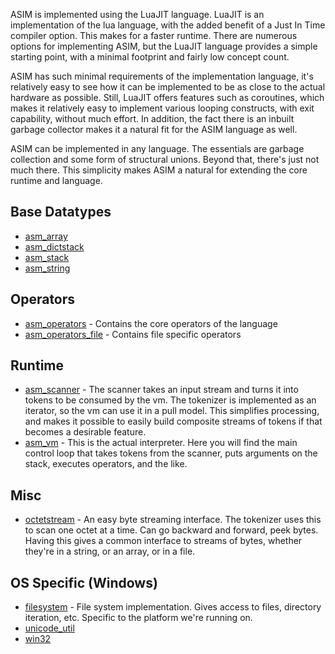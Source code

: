 ASIM is implemented using the LuaJIT language.  LuaJIT is an implementation of the 
lua language, with the added benefit of a Just In Time compiler option.  This makes
for a faster runtime.  There are numerous options for implementing ASIM, but 
the LuaJIT language provides a simple starting point, with a minimal footprint
and fairly low concept count.

ASIM has such minimal requirements of the implementation language, it's relatively
easy to see how it can be implemented to be as close to the actual hardware as possible.
Still, LuaJIT offers features such as coroutines, which makes it relatively easy to 
implement various looping constructs, with exit capability, without much effort.  In
addition, the fact there is an inbuilt garbage collector makes it a natural fit
for the ASIM language as well.

ASIM can be implemented in any language.  The essentials are garbage collection
and some form of structural unions.  Beyond that, there's just not much there.  This
simplicity makes ASIM a natural for extending the core runtime and language.

Base Datatypes
--------------
* [asm_array](https://github.com/Wiladams/asim/blob/master/asim/asm_array.lua)
* [asm_dictstack](https://github.com/Wiladams/asim/blob/master/asim/asm_dictstack.lua)
* [asm_stack](https://github.com/Wiladams/asim/blob/master/asim/asm_stack.lua)
* [asm_string](https://github.com/Wiladams/asim/blob/master/asim/asm_string.lua)

Operators
---------
* [asm_operators](https://github.com/Wiladams/asim/blob/master/asim/asm_operators.lua) - Contains the core operators of the language
* [asm_operators_file](https://github.com/Wiladams/asim/blob/master/asim/asm_operators_file.lua) - Contains file specific operators

Runtime
-------
* [asm_scanner](https://github.com/Wiladams/asim/blob/master/asim/asm_scanner.lua) - The scanner takes an input stream
and turns it into tokens to be consumed by the vm.  The tokenizer is implemented as an iterator, so the vm can
use it in a pull model.  This simplifies processing, and makes it possible to easily build composite streams of tokens if that
becomes a desirable feature.
* [asm_vm](https://github.com/Wiladams/asim/blob/master/asim/asm_vm.lua) - This is the actual interpreter.  Here you will find the
main control loop that takes tokens from the scanner, puts arguments on the stack, executes operators, and the like.


Misc
----
* [octetstream](https://github.com/Wiladams/asim/blob/master/asim/octetstream.lua) - An easy byte streaming interface.  The tokenizer
uses this to scan one octet at a time.  Can go backward and forward, peek bytes.  Having this gives a common interface to streams of 
bytes, whether they're in a string, or an array, or in a file.

OS Specific (Windows)
---------------------
* [filesystem](https://github.com/Wiladams/asim/blob/master/asim/filesystem.lua) - File system implementation.  Gives access to files, directory iteration, etc.  Specific to the platform we're running on.
* [unicode_util](https://github.com/Wiladams/asim/blob/master/asim/unicode_util.lua)
* [win32](https://github.com/Wiladams/asim/blob/master/asim/win32.lua)
